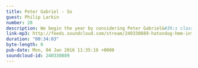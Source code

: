 ```yaml
---
title: Peter Gabriel - So
guest: Philip Larkin
number: 28
description: We begin the year by considering Peter Gabriel&#39;s classic album &quot;So&quot;,  joined by Philip Larkin. We discuss making the &quot;big time&quot;, the terror of floating saucepans and the insatiable desire for a hug-threesome with Gabriel &amp; Kate Bush.
link-mp3: http://feeds.soundcloud.com/stream/240330889-hatondog-hmm-interesting-choice-ep28-peter-gabriel-so-feat-philip-larkin.mp3
duration: "00:34:03"
byte-length: 0
pub-date: Mon, 04 Jan 2016 11:35:16 +0000
soundcloud-id: 240330889
---
```

